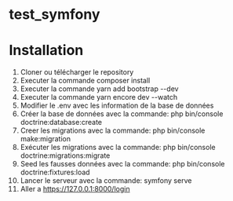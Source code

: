 # test_symfony
# Installation 
1. Cloner ou télécharger le repository 
2. Executer la commande composer install
3. Executer la commande yarn add bootstrap --dev
4. Executer la commande yarn encore dev --watch
5. Modifier le .env avec les information de la base de données
6. Créer la base de données avec la commande: php bin/console doctrine:database:create
7. Creer les migrations avec la commande: php bin/console make:migration
8. Exécuter les migrations avec la commande: php bin/console doctrine:migrations:migrate
9. Seed les fausses données avec la commande: php bin/console doctrine:fixtures:load
10. Lancer le serveur avec la commande: symfony serve
11. Aller a https://127.0.0.1:8000/login
